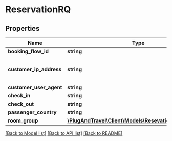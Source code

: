 # ReservationRQ

## Properties
Name | Type | Description | Notes
------------ | ------------- | ------------- | -------------
**booking_flow_id** | **string** |  | 
**customer_ip_address** | **string** | IPV4 address of the final customer | 
**customer_user_agent** | **string** |  | 
**check_in** | **string** |  | 
**check_out** | **string** |  | 
**passenger_country** | **string** |  | 
**room_group** | [**\PlugAndTravel\Client\Models\ResevationRoomGroupRQ**](ResevationRoomGroupRQ.md) |  | 

[[Back to Model list]](../README.md#documentation-for-models) [[Back to API list]](../README.md#documentation-for-api-endpoints) [[Back to README]](../README.md)


